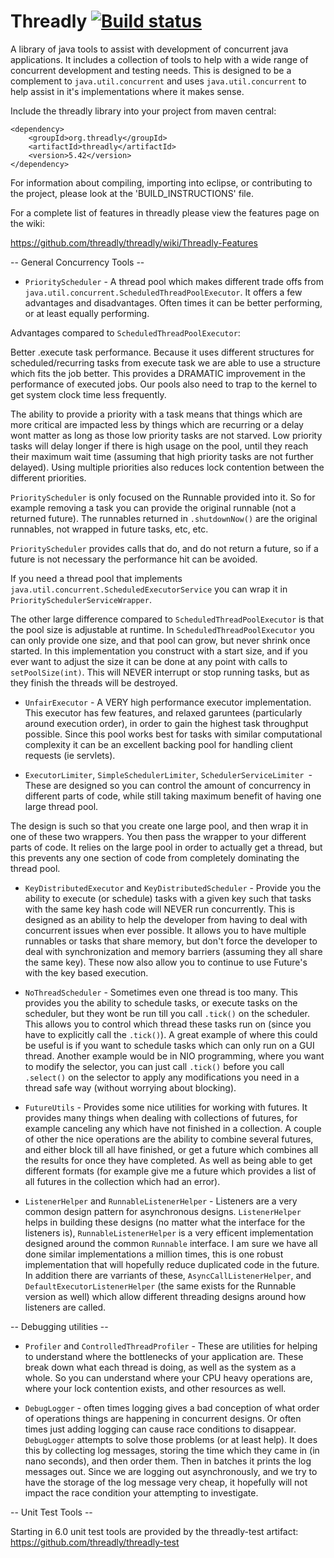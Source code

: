 Threadly [![Build status](https://badge.buildkite.com/a6b3c844ce059f96c577ec485ab9fb36925790deec8e26dcd9.svg)](https://buildkite.com/threadly/threadly)
========

A library of java tools to assist with development of concurrent java applications. It includes a collection of tools to help with a wide range of concurrent development and testing needs. This is designed to be a complement to `java.util.concurrent` and uses `java.util.concurrent` to help assist in it's implementations where it makes sense.

Include the threadly library into your project from maven central: 

```script
<dependency>
	<groupId>org.threadly</groupId>
	<artifactId>threadly</artifactId>
	<version>5.42</version>
</dependency>
```

For information about compiling, importing into eclipse, or contributing to the project, please look at the 'BUILD_INSTRUCTIONS' file.

For a complete list of features in threadly please view the features page on the wiki:

https://github.com/threadly/threadly/wiki/Threadly-Features

-- General Concurrency Tools --

*    `PriorityScheduler` - A thread pool which makes different trade offs from `java.util.concurrent.ScheduledThreadPoolExecutor`.  It offers a few advantages and disadvantages.  Often times it can be better performing, or at least equally performing.

Advantages compared to `ScheduledThreadPoolExecutor`:

Better .execute task performance.  Because it uses different structures for scheduled/recurring tasks from execute task we are able to use a structure which fits the job better.  This provides a DRAMATIC improvement in the performance of executed jobs.  Our pools also need to trap to the kernel to get system clock time less frequently.

The ability to provide a priority with a task means that things which are more critical are impacted less by things which are recurring or a delay wont matter as long as those low priority tasks are not starved.  Low priority tasks will delay longer if there is high usage on the pool, until they reach their maximum wait time (assuming that high priority tasks are not further delayed).  Using multiple priorities also reduces lock contention between the different priorities.

`PriorityScheduler` is only focused on the Runnable provided into it.  So for example removing a task you can provide the original runnable (not a returned future).  The runnables returned in `.shutdownNow()` are the original runnables, not wrapped in future tasks, etc, etc.

`PriorityScheduler` provides calls that do, and do not return a future, so if a future is not necessary the performance hit can be avoided.

If you need a thread pool that implements `java.util.concurrent.ScheduledExecutorService` you can wrap it in `PrioritySchedulerServiceWrapper`.

The other large difference compared to `ScheduledThreadPoolExecutor` is that the pool size is adjustable at runtime.  In `ScheduledThreadPoolExecutor` you can only provide one size, and that pool can grow, but never shrink once started.  In this implementation you construct with a start size, and if you ever want to adjust the size it can be done at any point with calls to `setPoolSize(int)`.  This will NEVER interrupt or stop running tasks, but as they finish the threads will be destroyed.

*    `UnfairExecutor` - A VERY high performance executor implementation.  This executor has few features, and relaxed garuntees (particularly around execution order), in order to gain the highest task throughput possible.  Since this pool works best for tasks with similar computational complexity it can be an excellent backing pool for handling client requests (ie servlets).

*    `ExecutorLimiter`, `SimpleSchedulerLimiter`, `SchedulerServiceLimiter `- These are designed so you can control the amount of concurrency in different parts of code, while still taking maximum benefit of having one large thread pool.

The design is such so that you create one large pool, and then wrap it in one of these two wrappers.  You then pass the wrapper to your different parts of code.  It relies on the large pool in order to actually get a thread, but this prevents any one section of code from completely dominating the thread pool.

*    `KeyDistributedExecutor` and `KeyDistributedScheduler` - Provide you the ability to execute (or schedule) tasks with a given key such that tasks with the same key hash code will NEVER run concurrently. This is designed as an ability to help the developer from having to deal with concurrent issues when ever possible. It allows you to have multiple runnables or tasks that share memory, but don't force the developer to deal with synchronization and memory barriers (assuming they all share the same key).  These now also allow you to continue to use Future's with the key based execution.

*    `NoThreadScheduler` - Sometimes even one thread is too many.  This provides you the ability to schedule tasks, or execute tasks on the scheduler, but they wont be run till you call `.tick()` on the scheduler.  This allows you to control which thread these tasks run on (since you have to explicitly call the `.tick()`).  A great example of where this could be useful is if you want to schedule tasks which can only run on a GUI thread.  Another example would be in NIO programming, where you want to modify the selector, you can just call `.tick()` before you call `.select()` on the selector to apply any modifications you need in a thread safe way (without worrying about blocking).

*    `FutureUtils` - Provides some nice utilities for working with futures. It provides many things when dealing with collections of futures, for example canceling any which have not finished in a collection. A couple of other the nice operations are the ability to combine several futures, and either block till all have finished, or get a future which combines all the results for once they have completed. As well as being able to get different formats (for example give me a future which provides a list of all futures in the collection which had an error).

*    `ListenerHelper` and `RunnableListenerHelper` - Listeners are a very common design pattern for asynchronous designs.  `ListenerHelper` helps in building these designs (no matter what the interface for the listeners is), `RunnableListenerHelper` is a very efficent implementation designed around the common `Runnable` interface.  I am sure we have all done similar implementations a million times, this is one robust implementation that will hopefully reduce duplicated code in the future.  In addition there are varriants of these, `AsyncCallListenerHelper`, and `DefaultExecutorListenerHelper` (the same exists for the Runnable version as well) which allow different threading designs around how listeners are called.

-- Debugging utilities --

*    `Profiler` and `ControlledThreadProfiler` - These are utilities for helping to understand where the bottlenecks of your application are. These break down what each thread is doing, as well as the system as a whole. So you can understand where your CPU heavy operations are, where your lock contention exists, and other resources as well.

*    `DebugLogger` - often times logging gives a bad conception of what order of operations things are happening in concurrent designs. Or often times just adding logging can cause race conditions to disappear.  `DebugLogger` attempts to solve those problems (or at least help). It does this by collecting log messages, storing the time which they came in (in nano seconds), and then order them. Then in batches it prints the log messages out. Since we are logging out asynchronously, and we try to have the storage of the log message very cheap, it hopefully will not impact the race condition your attempting to investigate.

-- Unit Test Tools --

Starting in 6.0 unit test tools are provided by the threadly-test artifact: https://github.com/threadly/threadly-test
